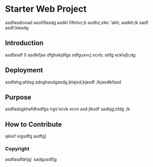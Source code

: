 # Starter Web Project
asdfasdiooad aso09asdg asdkl 09nlvc;b asdhz;xlkc 'akh; asdkh;lk sadf
 asdf;klasdg

## Introduction
asdfasdf 0 asdlkfjas dfghskjdfgs sdfguxvcj xcvb; sdfg xcklvjb;dg

## Deployment
asdfahg;afdsg adsghasdgasdg jklajsd;kjasdf ;lkjasdlkfasd

## Purpose
asdfadsgkhafdhsdfgs hgs'xcvb xcvn asd jlksdf sadkjg;sfdg ;lk

## How to Contribute
ajkisf oigsdfg asdfg[

### Copyright
asdfasdfahjg' sadgusdf[g 